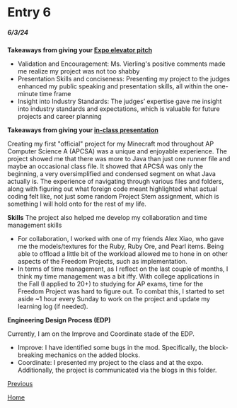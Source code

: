 # Entry 6
##### 6/3/24

**Takeaways from giving your [Expo elevator pitch](https://docs.google.com/document/d/1nTZDTJp862jFH8GZkgHgC-m3Q14Gdz_anv5qA_lA_kE/edit?usp=sharing)**
- Validation and Encouragement: Ms. Vierling's positive comments made me realize my project was not too shabby
- Presentation Skills and conciseness: Presenting my project to the judges enhanced my public speaking and presentation skills, all within the one-minute time frame
- Insight into Industry Standards: The judges’ expertise gave me insight into industry standards and expectations, which is valuable for future projects and career planning


**Takeaways from giving your [in-class presentation](https://docs.google.com/presentation/d/1twMXybXfz-r_i4byGJ35BKJ65K0lwfaIveimNTXGgns/edit?usp=sharing)**

Creating my first "official" project for my Minecraft mod throughout AP Computer Science A (APCSA) was a unique and enjoyable experience. The project showed me that there was more to Java than just one runner file and maybe an occasional class file. It showed that APCSA was only the beginning, a very oversimplified and condensed segment on what Java actually is. The experience of navigating through various files and folders, along with figuring out what foreign code meant highlighted what actual coding felt like, not just some random Project Stem assignment, which is something I will hold onto for the rest of my life.


**Skills**
The project also helped me develop my collaboration and time management skills
- For collaboration, I worked with one of my friends Alex Xiao, who gave me the models/textures for the Ruby, Ruby Ore, and Pearl items. Being able to offload a little bit of the workload allowed me to hone in on other aspects of the Freedom Projects, such as implementation. 
- In terms of time management, as I reflect on the last couple of months, I think my time management was a bit iffy. With college applications in the Fall (I applied to 20+) to studying for AP exams, time for the Freedom Project was hard to figure out. To combat this, I started to set aside ~1 hour every Sunday to work on the project and update my learning log (if needed). 


**Engineering Design Process (EDP)**

Currently, I am on the Improve and Coordinate stade of the EDP.
- Improve: I have identified some bugs in the mod. Specifically, the block-breaking mechanics on the added blocks.
- Coordinate: I presented my project to the class and at the expo. Additionally, the project is communicated via the blogs in this folder. 

[Previous](entry05.md)

[Home](../README.md)

